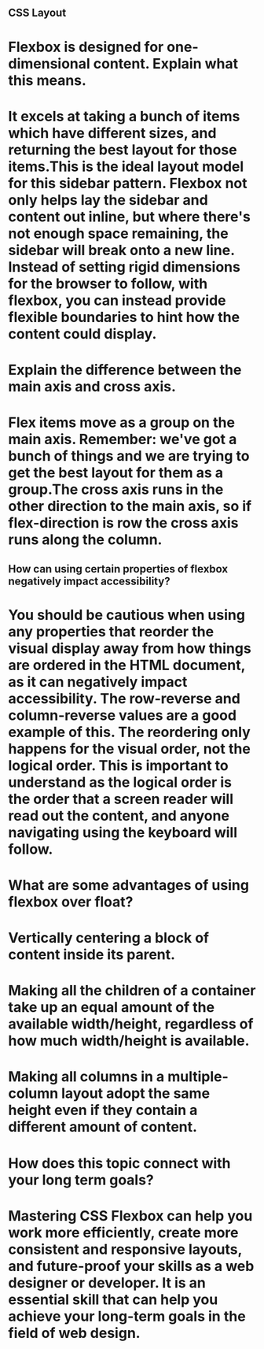 ## CSS Layout

# Flexbox is designed for one-dimensional content. Explain what this means.

# It excels at taking a bunch of items which have different sizes, and returning the best layout for those items.This is the ideal layout model for this sidebar pattern. Flexbox not only helps lay the sidebar and content out inline, but where there's not enough space remaining, the sidebar will break onto a new line. Instead of setting rigid dimensions for the browser to follow, with flexbox, you can instead provide flexible boundaries to hint how the content could display.

# Explain the difference between the main axis and cross axis.

# Flex items move as a group on the main axis. Remember: we've got a bunch of things and we are trying to get the best layout for them as a group.The cross axis runs in the other direction to the main axis, so if flex-direction is row the cross axis runs along the column.

## How can using certain properties of flexbox negatively impact accessibility?

# You should be cautious when using any properties that reorder the visual display away from how things are ordered in the HTML document, as it can negatively impact accessibility. The row-reverse and column-reverse values are a good example of this. The reordering only happens for the visual order, not the logical order. This is important to understand as the logical order is the order that a screen reader will read out the content, and anyone navigating using the keyboard will follow.

# What are some advantages of using flexbox over float?

# Vertically centering a block of content inside its parent.
# Making all the children of a container take up an equal amount of the available width/height, regardless of how much width/height is available.
# Making all columns in a multiple-column layout adopt the same height even if they contain a different amount of content.

# How does this topic connect with your long term goals?

# Mastering CSS Flexbox can help you work more efficiently, create more consistent and responsive layouts, and future-proof your skills as a web designer or developer. It is an essential skill that can help you achieve your long-term goals in the field of web design.